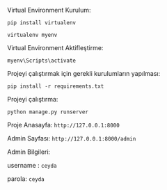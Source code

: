Virtual Environment Kurulum:

`pip install virtualenv`

`virtualenv myenv`

Virtual Environment Aktifleştirme:

`myenv\Scripts\activate`

Projeyi çalıştırmak için gerekli kurulumların yapılması:

`pip install -r requirements.txt`


Projeyi çalıştırma:

`python manage.py runserver`

Proje Anasayfa: `http://127.0.0.1:8000`


Admin Sayfası: `http://127.0.0.1:8000/admin`

Admin Bilgileri:

username : `ceyda`

parola: `ceyda`